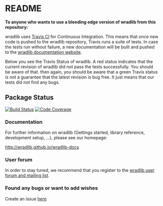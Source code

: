 # README #

**To anyone who wants to use a bleeding edge version of wradlib from this repository:**

wradlib uses [Travis CI](https://travis-ci.org/) for Continuous Integration. This means that once new code is pushed to the wradlib repository, Travis runs a suite of tests. In case the tests run without failure, a new documentation will be built and pushed to the [wradlib documentation website](http://wradlib.github.io/wradlib-docs).

Below you see the Travis Status of wradlib. A red status indicates that the current revision of wradlib did not pass the tests successfully. You should be aware of that. then again, you should be aware that a green Travis status is not a guarantee that the latest revision is bug free. It just means that our tests did not find any bugs.

## Package Status ##

[![Build Status](https://travis-ci.org/wradlib/wradlib.svg?branch=master)](https://travis-ci.org/wradlib/wradlib)
[![Code Coverage](https://coveralls.io/repos/github/wradlib/wradlib/badge.svg?branch=master)](https://coveralls.io/github/wradlib/wradlib?branch=master)

### Documentation ###

For further information on wradlib (Gettings started, library reference, development setup, ...), please see our homepage:

http://wradlib.github.io/wradlib-docs


### User forum ###

In order to stay tuned, we recommend that you register to the [wradlib user forum and mailing list](https://groups.google.com/forum/?fromgroups#!forum/wradlib-users). 

### Found any bugs or want to add wishes ###

Create an issue [here](https://github.com/wradlib/wradlib/issues)
